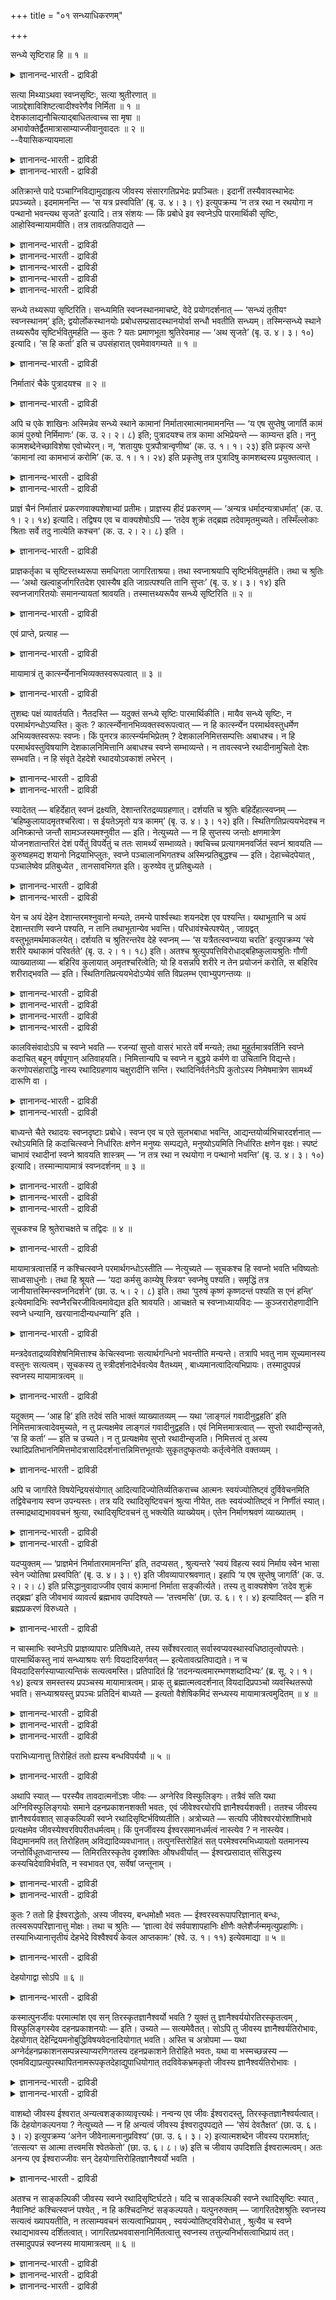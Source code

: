 +++
title = "०१ सन्ध्याधिकरणम्"

+++

सन्ध्ये सृष्टिराह हि ॥ १ ॥  
<details><summary>ज्ञानानन्द-भारती - द्राविडी</summary>

सन्द्ये स्रुष्टिराह हि ॥ १ ॥
</details>

सत्या मिथ्याऽथवा स्वप्नसृष्टिः, सत्या श्रुतीरणात् ॥  
जाग्रद्देशाविशिष्टत्वादीश्वरेणैव निर्मिता ॥ १ ॥  
देशकालाद्यनौचित्याद्बाधितत्वाच्च सा मृषा ॥  
अभावोक्तेर्द्वैतमात्रासाम्याज्जीवानुवादतः ॥ २ ॥  
--वैयासिकन्यायमाला

<details><summary>ज्ञानानन्द-भारती - द्राविडी</summary>

स्वप्ऩत्तिल् स्रुष्टि सॆय्वदु वास्तवमा युळ्ळदा? अल्लदु मित्यैया (पॊय्याऩ तोऱ्ऱमा)? सुरुदियिऩाल् सॊल्लप्पट्टु इरुप्पदालुम्, जाक्रत्तिलुळ्ळ तेसत्तिऱ्कु वित्यासप्पडाददिऩालुम्, ईसुवररालेये स्रुष् टिक्कप्पडुगिऱ वास्तवमाग उळ्ळदु ताऩ्।
</details>

<details><summary>ज्ञानानन्द-भारती - द्राविडी</summary>

तेसम्, कालम् मुदलियदु उसिदमायिल्लाददिऩालुम्, पादिक्कप्पट्टु वरुगिऱबडियालुम्, इल्लैयॆऩ्ऱु सॊल्लियि रुप्पदालुम्, जाक्रत्, त्वैद अऩुबवित्तदऱ्कु समाऩमायि राददिऩालुम्, जीवऩै सॊल्लियिरुप्पदालुम् अदु पॊय्ये।
</details>

अतिक्रान्ते पादे पञ्चाग्निविद्यामुदाहृत्य जीवस्य संसारगतिप्रभेदः प्रपञ्चितः। इदानीं तस्यैवावस्थाभेदः प्रपञ्च्यते। इदमामनन्ति — ‘स यत्र प्रस्वपिति’ (बृ. उ. ४। ३। ९) इत्युपक्रम्य ‘न तत्र रथा न रथयोगा न पन्थानो भवन्त्यथ सृजते’ इत्यादि। तत्र संशयः — किं प्रबोधे इव स्वप्नेऽपि पारमार्थिकी सृष्टिः, आहोस्विन्मायामयीति। तत्र तावत्प्रतिपाद्यते —

<details><summary>ज्ञानानन्द-भारती - द्राविडी</summary>

(मूऩ्ऱावदु अत्यायम् मुदल् पादत्तिल् पञ्जाक्ऩि वित्यैयिल् कूऱियबडि जीवऩ् लोगान्दरम् पोवदैयुम्, तिरुम्बि वरुवदैयुम् पऱ्ऱि विसारित्तु जीव कदियै निरूबणम् सॆय्वदऩ् मूलम् तत्वञाऩत्तिऱ्कु सादऩमाऩ वैराक्यत्तै काट्टिऩार्। इरण्डावदु पादत्तिल् ञाऩत्तिऱ्कु सादऩमाऩ त्वम् पदार्त्तमाऩ जीवस्वरूबत्तैयुम्, तत्पदार्त्तमाऩ प्रह्मस्वरूबत् तैयुम् सोदित्तु काट्टुगिऱार्। मुदलिल् अवस्तैगळैक् काट्टि अवऱ्ऱिलिरुन्दु जीवस्वरूबत्तैप् पिरित्तुक् काट्टुगिऱार्।
</details>

<details><summary>ज्ञानानन्द-भारती - द्राविडी</summary>

स्वप्ऩत्तिल् काणुम् वस्तुक्कळ् उण्मैया अल्लदु पॊय्या ऎऩ्ऱु सन्देहम्। आगासम् मुदलाऩदैप्पोल स्वप्ऩ वस्तुक्कळैयुम् ईसुवरऩ् सिरुष्टित्तिरुप्पदालुम्, स्वप्ऩ सिरुष्टियैप् पऱ्ऱि सुरुदिये कूऱुवदालुम् जागरिद वस्तुक्कळैप् पोलवे स्वप्ऩ वस्तुक्कळुम् तिरुप्ति मुदलाऩ पलऩै कॊडुप्पदालुम् स्वप्ऩ वस्तुक्कळुम् सत्यम् ऎऩ्ऱु पूर्वबक्षम्।
</details>

<details><summary>ज्ञानानन्द-भारती - द्राविडी</summary>

सरीरत्तिऱ्कुळ् सिऱिय इडत्तिल् काणुम् याऩै मुदलिय पॆरिय वस्तु इरुप्पदऱ्कुत् तगुन्द इडम् अङ्गु इल्लै। इरविल् तूङ्गिऩवऩ् स्वप्ऩत्तिल् पगलै काण्गिऱाऩ्। ऒरु मुगूर्त्त कालत्तिऱ्कुळ् पल वरुषङ्गळ् कऴिन्ददाग स्वप्ऩत्तिल् काण्गिऱाऩ्। आदलाल् कालमुम् ऒत्तुवरविल्लै। इन्दप्पॊरुळ्गळै सिरुष्टिप्पदऱ्कु जीवऩुक्कु सामर्त्यमिल्लाददालुम् कै मुदलाऩ करणङ्गळ् स्वप्ऩगालत्तिल् अडङ्गि युळ्ळबडियालुम्, मूलप्पॊरुळ्गळिल्लाददालुम्, सिऱुवऩ् तऩक्कुप् पिळ्ळै पिऱन्ददाग स्वप्ऩम् काण्बदालुम् निमित्तमुम् सरियाग इल्लै। मेलुम् विऴित्तवुडऩ् स्वप्ऩप् पॊरुळ्गळ् मऱैन्दुविडुगिऩ्ऱऩ। स्वप् ऩत्तिल् काणुम् याऩै अप्पॊऴुदे मऩिदऩागक् काण्बदाल् स्वप्ऩ कालत्तिलेये पादमुळ्ळदु। स्वप्ऩ वस्तुक्कळै ईसुवरऩ् सिरुष्टिक्कविल्लै। जीवऩ् सिरुष्टिक्किऱाऩ्। जीवऩुक्कु अवित्यैयिऩाल् ञाऩम्, ऐसुवर्यम् मऱैन्दिरुप्पदाल् तूङ्गुगिऱ जीवऩ् सङ्गल्बमात्रत्ताल् सिरुष्टिक्क मुडियादु। जागरत्तिल् कण्ड पॊरुळ्गळिऩ् वासऩैयाल् स्वप्ऩ वस्तुक् कळ् तोऩ्ऱुवदालुम्, स्वप्ऩत्तिल् उळ्ळ सुगदुक्कङ् गळुक्कु जीवऩुडैय पुण्य पाब कर्माक्कळ् कारणमाऩ तालुम् जीवऩ् कर्त्ता ऎऩ्ऱु सॊल्लप्पडुगिऱदु। स्वप्ऩ सिरुष्टियैच् चॊऩ्ऩ सुरुदि अङ्गेये अवैगळ् इल्लैयॆऩ्ऱुम् कूऱुगिऱदु। स्वप्ऩत्तिल् पॊरुळ्गळ् उण्मैयाग इल्लाविट्टालुम् किळिञ्जलिल् वॆळ्ळि पोल् पॊय्यागत् तोऩ्ऱुगिऩ्ऱऩ ऎऩ्बदु सुरुदियिऩ् करुत्तु। आरम्बणादिगरणत्तिल् पिरबञ्जम् मुऴुवदुम् पॊय्यॆऩ्ऱु तीर्माऩित्तिरुक्किऱबडियाल् इङ्गु स्वप्ऩ वस्तुक्कळ् वियावहारिगमा, पिरादिबासिगमा ऎऩ्ऱु सन्देहम्। पिरादिबासिगम् ऎऩ्ऱु सित्तान्दम्)।
</details>

<details><summary>ज्ञानानन्द-भारती - द्राविडी</summary>

सॆऩ्ऱ पादत्तिल् पञ्जाक्ऩि वित्यैयैच् चॊल्लि जीवऩुडैय संसार कदियिलुळ्ळ पेदम् विस्तरिक्कप्पट्टदु। इप्पॊऴुदो अवऩुक्केयुळ्ळ अवस्तैगळिलुळ्ळ पेदम् विस्तरित्तुक् काट्टप् पडुगिऱदु।
</details>

<details><summary>ज्ञानानन्द-भारती - द्राविडी</summary>

“अवऩ् ऎप्पॊऴुदु तूङ्गुगिऱाऩो" (पिरुहत्। IV;३-९) ऎऩ्ऱु आरम्बित्तु “अङ्गे रदङ्गळ् किडैयादु, रदत्तिल् पूट्टियिरुप्पवै (कुदिरैगळ्) किडैयादु, मार्क्कङ्गळुम् किडैयादु। आऩाल् रदङ्गळैयुम् रदत्तिल् पूट्टियिरुप्पवैगळैयुम् (कुदिरैगळैयुम्), ऎऩ्बदु मुदलाऩ मार्क्कङ्गळैयुम् स्रुष्टिक्किऱाऩ्” (पिरुहत्IV;।३-१०) इदै सॊल्गिऱार्गळ्। विऴिप्पु समयत्तिल् पोल, स्वप्ऩत्तिलुम् वास्तवमाऩ स्रुष्टिया? अल्लदु मायामयमाऩ स्रुष्टिया? ऎऩ्ऱु अङ्गे संसयम्।
</details>

सन्ध्ये तथ्यरूपा सृष्टिरिति। सन्ध्यमिति स्वप्नस्थानमाचष्टे, वेदे प्रयोगदर्शनात् — ‘सन्ध्यं तृतीयꣳ स्वप्नस्थानम्’ इति; द्वयोर्लोकस्थानयोः प्रबोधसम्प्रसादस्थानयोर्वा सन्धौ भवतीति सन्ध्यम्। तस्मिन्सन्ध्ये स्थाने तथ्यरूपैव सृष्टिर्भवितुमर्हति — कुतः ? यतः प्रमाणभूता श्रुतिरेवमाह — ‘अथ सृजते’ (बृ. उ. ४। ३। १०) इत्यादि। ‘स हि कर्ता’ इति च उपसंहारात् एवमेवावगम्यते ॥ १ ॥

<details><summary>ज्ञानानन्द-भारती - द्राविडी</summary>

पूर्वबक्षम्: अव्विषयत्तिल् सन्द्यत्तिल् वास् तव रूबमाऩ स्रुष्टि ऎऩ्ऱु तोऩ्ऱुगिऱदु। “सन्द्यम् मूऩ्ऱावदु स्वप्ऩ स्ताऩम्" (पिरुहत्। IV;३-९) ऎऩ्ऱु वेदत्तिल् पिरयोगम् काण्बदाल्, सन्द्यम् ऎऩ्बदु स्वप्ऩ स्ताऩत्तैच् चॊल्गिऱदु। “इहलोगम्, परलोगम् ऎऩ्ऩुम् इरण्डु स्ताऩङ्गळुक्कु नडुविलो विऴिप्पु तूक्कमॆऩ्ऱ इरण्डु स्ताऩङ्गळुक्कु मत्ति यिलो इरुप्पदिऩाल् सन्द्यम्। अन्द सन्द्य स्ताऩत् तिल् (स्वप्ऩत्तिल्) वास्तवरूबमुळ्ळदागवे स्रुष्टि यिरुप्पदु नियायम्। एऩ्? एऩॆऩ्ऱाल् “आऩाल् रदङ्ग ळैयुम्, रदत्तिल् पूट्टियिरुप्पवैगळैयुम्, मार्क्कङ्ग ळैयुम् स्रुष्टिक्किऱाऩ्" ऎऩ्बदु मुदलिय पिरमाणमाऩ सुरुदि इव्विदमे सॊल्गिऱदु। कडैसियिल् “अवऩे सॆय्गिऱवऩ्” ऎऩ्ऱु मुडिप्पदालुम् इव्विदम् ताऩ् अऱियप्पडुगिऱदु।
</details>

निर्मातारं चैके पुत्रादयश्च ॥ २ ॥  
<details><summary>ज्ञानानन्द-भारती - द्राविडी</summary>

निर्मादारम् सैगे पुत्रादयच्च ॥ २ ॥
</details>

अपि च एके शाखिनः अस्मिन्नेव सन्ध्ये स्थाने कामानां निर्मातारमात्मानमामनन्ति — ‘य एष सुप्तेषु जागर्ति कामं कामं पुरुषो निर्मिमाणः’ (क. उ. २। २। ८) इति; पुत्रादयश्च तत्र कामा अभिप्रेयन्ते — काम्यन्त इति। ननु कामशब्देनेच्छाविशेषा एवोच्येरन्। न, ‘शतायुषः पुत्रपौत्रान्वृणीष्व’ (क. उ. १। १। २३) इति प्रकृत्य अन्ते ‘कामानां त्वा कामभाजं करोमि’ (क. उ. १। १। २४) इति प्रकृतेषु तत्र पुत्रादिषु कामशब्दस्य प्रयुक्तत्वात् ।

<details><summary>ज्ञानानन्द-भारती - द्राविडी</summary>

मेलुम्, सिल वेदसागिगळ् इदे सन्द्य स्ताऩत्तिल् “ऎन्द इन्द पुरुषऩ् ऎल्लाम् तूङ्गुम्बोदु ऒव्वॊरु कामत्तैयुम् उण्डु पण्णुगिऱवऩाग विऴित्तुक्कॊण्डु इरुक्किऱाऩो" (कडV;८) ऎऩ्ऱु आत्मावै कामङ्गळै उण्डुबण्णुबवऩाग सॊल्गि ऱार्गळ्। पुत्तिरऩ् मुदलियवै अङ्गु कामङ्गळ् ऎऩ्ऱु करुदप्पडुगिऩ्ऱऩ। विरुम्बप्पडुगिऩ्ऱऩ ऎऩ्बदिऩाल्।
</details>

<details><summary>ज्ञानानन्द-भारती - द्राविडी</summary>

कामम् ऎऩ्ऱ सप्तत्तिऩाल् ऒरुविद विरुप्पङ्गळ् ताऩे सॊल्लप्पडुम्। ऎऩ्ऱाल् अप्पडियल्ल, “नूऱु आयुसुळ्ळ पुत्तिरर्गळैयुम् पौत्तिरर्गळैयुम् वेण्डिक्कॊळ्" (कड१;२३) ऎऩ्ऱु आरम्बित्तु कडैसियिल् “उऩ्ऩै कामङ्गळैयडैन्दवऩागच् चॆय्गिऱेऩ्" (कड१;२४) ऎऩ्ऱु पिरगिरुदमायुळ्ळ पुत्तिरऩ् मुदलाऩदिल् अङ्गु काम ऎऩ्ऱ सप्तत्तै उबयोगित् तिरुप्पदिऩाल्।
</details>

प्राज्ञं चैनं निर्मातारं प्रकरणवाक्यशेषाभ्यां प्रतीमः। प्राज्ञस्य हीदं प्रकरणम् — ‘अन्यत्र धर्मादन्यत्राधर्मात्’ (क. उ. १। २। १४) इत्यादि। तद्विषय एव च वाक्यशेषोऽपि — ‘तदेव शुक्रं तद्ब्रह्म तदेवामृतमुच्यते। तस्मिँल्लोकाः श्रिताः सर्वे तदु नात्येति कश्चन’ (क. उ. २। २। ८) इति ।

<details><summary>ज्ञानानन्द-भारती - द्राविडी</summary>

पिराक्ञऩ् ताऩ् इन्द उण्डुबण्णुगिऱवर् ऎऩ्ऱु पिरगरणत्तिलिरुन्दुम्, पिऩ् वाक्कियङ्गळिलिरुन्दुम् अऱिगिऱोम्। "तर्मत्तिऱ्कु वेऱाग, अदर्मत्तिऱ्कु वेऱाग" (कडII;१४) ऎऩ्ऱु आरम्बिक्कुम् इन्द पिरगरणम् पिराक्ञऩैये सेर्न्ददु। अदे विषयम्दाऩ् पिऩ् वाक्कियत्तिलुम् “अदुवे सुत्तम्, अदु पिरह्मम्, अदुवे अमिरुदम् (मरणमऱ्ऱदु) ऎऩप्पडुगिऱदु। अदिल् ऎल्ला उलगङ्गळुम् आसिरयित्तुक्कॊण्डिरुक्किऩ्ऱऩ। अदैयो ऎदुवुम् मीऱुवदिल्लै” (कडV;८) ऎऩ्ऱु।
</details>

प्राज्ञकर्तृका च सृष्टिस्तथ्यरूपा समधिगता जागरिताश्रया। तथा स्वप्नाश्रयापि सृष्टिर्भवितुमर्हति। तथा च श्रुतिः — ‘अथो खल्वाहुर्जागरितदेश एवास्यैष इति जाग्रत्पश्यति तानि सुप्तः’ (बृ. उ. ४। ३। १४) इति स्वप्नजागरितयोः समानन्यायतां श्रावयति। तस्मात्तथ्यरूपैव सन्ध्ये सृष्टिरिति ॥ २ ॥

<details><summary>ज्ञानानन्द-भारती - द्राविडी</summary>

पिराक्ञऩै कर्त्तावाग उडैय जागिरत्तै आसिरयित्तिरुक्किऱ स्रुष्टि वास्तवरूबत्तै उडैय ताग आसिरयित्तिरुक्किऱोम्; अप्पडिये स्वप्ऩत्तै आसिरयित्तिरुक्कुम् स्रुष्टियुम् कूड इरुप्पदुदाऩ् नियायमागुम्। अप्पडिये सुरुदियुम् "जागिरत् तेसमेदाऩ् इवऩुक्कु इदु (स्वप्ऩम्) जागिरत्तिल् ऎवैगळै पार्क्किऱाऩो, अवैगळैत्ताऩ् तूङ्गुगिऱवऩ् पार्क्कि ऱाऩ्। ऎऩ्ऱु सॊल्गिऱार्गळल्लवा?” (पिरुहत्।IV;३-१४) ऎऩ्ऱु स्वप्ऩत्तिऱ्कुम् जागरत्तिऱ्कुम् नियायम् समाऩमायिरुप्पदैच् चॊल्गिऱदु। आगैयाल् सन्द् यत्तिल् (स्वप्ऩत्तिल् उळ्ळ स्रुष्टि वास्तव स्वरूबमुळ्ळदुदाऩ्, ऎऩ्ऱु।
</details>

एवं प्राप्ते, प्रत्याह —

<details><summary>ज्ञानानन्द-भारती - द्राविडी</summary>

सित्तान्दम्: इव्विदम् वरुम्बोदु पदिल् सॊल्गिऱार्:-
</details>

मायामात्रं तु कार्त्स्न्येनानभिव्यक्तस्वरूपत्वात् ॥ ३ ॥  
<details><summary>ज्ञानानन्द-भारती - द्राविडी</summary>

मायामात्रम् तु कार्त्स्नयेनानबिव्यक्तस्वरूबत्वात् ॥ ३ ॥
</details>

तुशब्दः पक्षं व्यावर्तयति। नैतदस्ति — यदुक्तं सन्ध्ये सृष्टिः पारमार्थिकीति। मायैव सन्ध्ये सृष्टिः, न परमार्थगन्धोऽप्यस्ति। कुतः ? कार्त्स्न्येनानभिव्यक्तस्वरूपत्वात् — न हि कार्त्स्न्येन परमार्थवस्तुधर्मेण अभिव्यक्तस्वरूपः स्वप्नः। किं पुनरत्र कार्त्स्न्यमभिप्रेतम् ? देशकालनिमित्तसम्पत्तिः अबाधश्च। न हि परमार्थवस्तुविषयाणि देशकालनिमित्तानि अबाधश्च स्वप्ने सम्भाव्यन्ते। न तावत्स्वप्ने रथादीनामुचितो देशः सम्भवति। न हि संवृते देहदेशे रथादयोऽवकाशं लभेरन् ।

<details><summary>ज्ञानानन्द-भारती - द्राविडी</summary>

“तु” ऎऩ्ऱ सप्तम् मुऩ् सॊऩ्ऩ पक्षत्तै मऱुक्किऱदु। सन्द्यत्तिलुळ्ळ स्रुष्टि वास्तवमाऩ तॆऩ्ऱु ऎदु सॊल्लप्पट्टदो अदु इल्लै। सन्द्यत् तिलुळ्ळ स्रुष्टि मायैदाऩ् ; वास्तवमॆऩ्ऱ कन्दम् कूड किडैयादु एऩ्? “पूरावाग वियक्तमाऩ स्वरूब मिल्लाददाल् वास्तवमाऩ वस्तुविऱ्कुळ्ळ पूरा लक्षणङ्गळुडऩ् वियक्तमायिरुक्कुम् स्वरूबत्तै उडैयदाग स्वप्ऩम् इल्लैयॆऩ्बदु पिरसित्तम्”।
</details>

<details><summary>ज्ञानानन्द-भारती - द्राविडी</summary>

इङ्गे पूरात्तऩ्मैयॆऩ्बदु ऎदुवॆऩ्ऱु करुदप्पट्टिरुक्किऱदु? तेसम्, कालम्, निमित्तम् इवैगळिऩ् सेर्क्कैयुम्, पादिक्कप्पडामल् इरुप्पदुम्। वास्तवमाऩ वस्तुविऱ्कुरिय विषयङ्गळाऩ तेसगाल निमित्तङ्गळुम् पादिक्कप्पडामल् इरुक्कुम् तऩ्मैयुम् स्वप्ऩत्तिल् सम्बविक्कादल्लवा? स्वप्ऩत्तिल् रदङ्गळ् मुदलियदिऱ्कु पोदुमाऩ इडम् किडैयादु। सुरुक्कमायुळ्ळ तेहत्तिऩ् इडत्तिऱ्कुळ् रदम् मुदलियवैगळ् इडमडैयमुडियादु ऎऩ्बदु पिरसित्तम्।
</details>

स्यादेतत् — बहिर्देहात् स्वप्नं द्रक्ष्यति, देशान्तरितद्रव्यग्रहणात्। दर्शयति च श्रुतिः बहिर्देहात्स्वप्नम् — ‘बहिष्कुलायादमृतश्चरित्वा। स ईयतेऽमृतो यत्र कामम्’ (बृ. उ. ४। ३। १२) इति। स्थितिगतिप्रत्ययभेदश्च न अनिष्क्रान्ते जन्तौ सामञ्जस्यमश्नुवीत — इति। नेत्युच्यते — न हि सुप्तस्य जन्तोः क्षणमात्रेण योजनशतान्तरितं देशं पर्येतुं विपर्येतुं च ततः सामर्थ्यं सम्भाव्यते। क्वचिच्च प्रत्यागमनवर्जितं स्वप्नं श्रावयति — कुरुष्वहमद्य शयानो निद्रयाभिप्लुतः, स्वप्ने पञ्चालानभिगतश्च अस्मिन्प्रतिबुद्धश्च — इति। देहाच्चेदपेयात् , पञ्चालेष्वेव प्रतिबुध्येत , तानसावभिगत इति। कुरुष्वेव तु प्रतिबुध्यते ।

<details><summary>ज्ञानानन्द-भारती - द्राविडी</summary>

इदु इरुक्कलाम्; तेहत्तिऱ्कु वॆळियिल् स्वप्ऩत्तैप् पार्क्किऱाऩ्। वेऱु इडत्तिलुळ्ळ तिरवियत्तै किरहिप्पदिऩाल्। सुरुदियुम् "मरणमऱ्ऱ वऩाग सरीरत्तिऱ्कु वॆळियिले सञ्जरित्तुविट्टु अन्द मरणमऱ्ऱवऩ् ऎङ्गे इष्टमो अङ्गे पोगिऱाऩ्” (पिरुहत्।IV;३-१२) ऎऩ्ऱु तेहत्तिऱ्कु वॆळियिल् स्वप्ऩम् ऎऩ्ऱु काट्टुगिऱदु। निऱ्पदु, पोवदु, ऎऩ्ऱ अऱिविऩ् वेऱुबाडु पिराणि वॆळियिल् पोगादविषयत्तिल् पॊरुत्तमायिरादु, ऎऩ्ऱु।
</details>

<details><summary>ज्ञानानन्द-भारती - द्राविडी</summary>

अप्पडियल्लवॆऩ्ऱु सॊल्लप्पडुगिऱदु। तूङ्गु किऱ जन्दुविऱ्कु क्षणमात्तिरत्तिल् नूऱु योजऩैक्कु अप्पाल् उळ्ळ तेसम् पोगवुम्, अङ्गिरुन्दु वरवुम् सामर्त्तियम् सम्बविक्कक् कूडियदेयिल्लै। मेलुम्, सिल समयम् तिरुम्बि वरुगैयिल्लामले स्वप्ऩम् सॊल्गिऱाऩ् "नाऩ् इऩ्ऱु कुरुदेसत्तिल् पडुत्तुक् कॊण्डु नित्तिरैयिऩाल् वियाबिक्कप्पट्टु स्वप्ऩत् तिल् पाञ्जालदेसम् पोऩवऩ् इङ्गु विऴित्तुक्कॊण्डु विट्टेऩ्” ऎऩ्ऱु। तेहत्तिलिरुन्दु वॆळिये पोयिरुन् दाल् इवऩ् अन्द पाञ्जाल तेसत्तै अडैन्ददाल् पाञ्जालदेसत्तिल् विऴित्तुक्कॊळ्ळ वेण्डुम्; आऩाल् कुरुदेसत्तिले ताऩ् विऴित्तुक् कॊळ्गिऱाऩ्।
</details>

येन च अयं देहेन देशान्तरमश्नुवानो मन्यते, तमन्ये पार्श्वस्थाः शयनदेश एव पश्यन्ति। यथाभूतानि च अयं देशान्तराणि स्वप्ने पश्यति, न तानि तथाभूतान्येव भवन्ति। परिधावंश्चेत्पश्येत् , जाग्रद्वत् वस्तुभूतमर्थमाकलयेत्। दर्शयति च श्रुतिरन्तरेव देहे स्वप्नम् — ‘स यत्रैतत्स्वप्न्यया चरति’ इत्युपक्रम्य ‘स्वे शरीरे यथाकामं परिवर्तते’ (बृ. उ. २। १। १८) इति। अतश्च श्रुत्युपपत्तिविरोधाद्बहिष्कुलायश्रुतिः गौणी व्याख्यातव्या — बहिरिव कुलायात् अमृतश्चरित्वेति; यो हि वसन्नपि शरीरे न तेन प्रयोजनं करोति, स बहिरिव शरीराद्भवति — इति। स्थितिगतिप्रत्ययभेदोऽप्येवं सति विप्रलम्भ एवाभ्युपगन्तव्यः ॥

<details><summary>ज्ञानानन्द-भारती - द्राविडी</summary>

मेलुम् इवऩ् ऎन्द तेहत्तुडऩ् वेऱु तेसम् पोऩदाग निऩैक्किऱाऩो, अदै पडुत्तुक्कॊण्ड इडत्तिलेये पक्कत्तिलुळ्ळ मऱ्ऱवर्गळ् पार्क्किऱार्गळ्। तविरवुम् इवऩ् स्वप्ऩत्तिल् मऱ्ऱ तेसङ्गळै ऎप्पडि यिरुप्पदाग पार्क्किऱाऩो, अवै अप्पडिये इरुप्पदुम् किडैयादु। वॆळियिल् ओडिप्पोय् पार्प्पाऩाऩाल्, जाक्किरत्तिल् पोल पॊरुळै उण्मैयाऩदागवे ऎण्णुवाऩ्।
</details>

<details><summary>ज्ञानानन्द-भारती - द्राविडी</summary>

तेहत्तिऱ्कु उळ्ळेदाऩ् स्वप्ऩम् ऎऩ्बदै सुरुदियुम् काट्टुगिऱदु। “अवऩ् ऎप्पॊऴुदु इव्विदम् स्वप्ऩ सम्बन्दत्तुडऩ् इरुक्किऱाऩो” ऎऩ्ऱु आरम्बित्तु “तऩ्ऩुडैय सरीरत्तिल् इष्टप्पडि सुऱ्ऱिवरुगिऱाऩ्” (पिरुहत्। II;१-१८) ऎऩ्ऱु।
</details>

<details><summary>ज्ञानानन्द-भारती - द्राविडी</summary>

आगैयाल् सुरुदि युक्तियिवैगळुक्कु विरोदमायि रुप्पदाल् “सरीरत्तिऱ्कु वॆळियिल्” ऎऩ्ऱ सुरुदि कौणम् ऎऩ्ऱु वियाक्याऩम् सॆय्य वेण्डियदु। “सरीरत्तिऱ्कु वॆळियिल् पोल अमिरुदऩ् सञ्जरित्तुविट्टु” ऎऩ्ऱु। ऎवऩ् सरीरत्तिल् इरुन्दुम्गूड अदैक्कॊण्डु पिरयोजऩम् सॆय्दु कॊळ्ळविल्लैयो, अवऩ् सरीरत्तिऱ्कु वॆळियिलिरुप्पदु पोल आगिऱाऩ्, ऎऩ्ऱु।
</details>

<details><summary>ज्ञानानन्द-भारती - द्राविडी</summary>

इव्विदमिरुप्पदाल्, निऱ्पदु, नडप्पदु ऎऩ्ऱ अऱिविऩ् वेऱुबाडुम् एमाऱ्ऱमॆऩ्ऱे ऒप्पुक्कॊळ्ळ वेण्डुम्।
</details>

कालविसंवादोऽपि च स्वप्ने भवति — रजन्यां सुप्तो वासरं भारते वर्षे मन्यते; तथा मुहूर्तमात्रवर्तिनि स्वप्ने कदाचित् बहून् वर्षपूगान् अतिवाहयति। निमित्तान्यपि च स्वप्ने न बुद्धये कर्मणे वा उचितानि विद्यन्ते। करणोपसंहाराद्धि नास्य रथादिग्रहणाय चक्षुरादीनि सन्ति। रथादिनिर्वर्तनेऽपि कुतोऽस्य निमेषमात्रेण सामर्थ्यं दारूणि वा ।

<details><summary>ज्ञानानन्द-भारती - द्राविडी</summary>

कालम् ऒत्तुक्कॊळ्ळाददुम् स्वप्ऩत्तिल् एऱ्पडुगिऱदु। पारदवर्षत्तिल् इरविल् तूङ्गुगिऱवऩ् पगल् ऎऩ्ऱु निऩैक्किऱाऩ्। अप्पडि ऒरु मुगूर्त्तमात्तिरम् इरुक्कुम् स्वप्ऩत्तिल् सिल समयम् अनेग वरुषक्कूट्टङ्गळै कऴित्तुविडुगिऱाऩ्।
</details>

<details><summary>ज्ञानानन्द-भारती - द्राविडी</summary>

निमित्तङ्गळुम्गूड स्वप्ऩत्तिल् अऱिविऱ्को कर्माविऱ्को तगुन्ददाग इरुप्पदिल्लै। इन्दिरियङ्गळ् अडङ्गियिरुप्पदाल् इवऩुक्कु रदम् मुदलियवैगळै अऱिवदऱ्कु कण् मुदलियवै इल्लै। रदम् मुदलियदै सॆय्वदऱ्कुम् इवऩुक्कु ऒरु निमिष मात्तिरत्तिल् सामर्त्तियम् एदु? मरम्दाऩ् एदु?
</details>

बाध्यन्ते चैते रथादयः स्वप्नदृष्टाः प्रबोधे। स्वप्न एव च एते सुलभबाधा भवन्ति, आद्यन्तयोर्व्यभिचारदर्शनात् — रथोऽयमिति हि कदाचित्स्वप्ने निर्धारितः क्षणेन मनुष्यः सम्पद्यते, मनुष्योऽयमिति निर्धारितः क्षणेन वृक्षः। स्पष्टं चाभावं रथादीनां स्वप्ने श्रावयति शास्त्रम् — ‘न तत्र रथा न रथयोगा न पन्थानो भवन्ति’ (बृ. उ. ४। ३। १०) इत्यादि। तस्मान्मायामात्रं स्वप्नदर्शनम् ॥ ३ ॥

<details><summary>ज्ञानानन्द-भारती - द्राविडी</summary>

मेलुम्, स्वप्ऩत्तिल् काणप्पट्ट इन्द रदम् मुदलियवै विऴित्तुक्कॊण्डवुडऩ् पादिक्कप्पट्टु विडुगिऩ्ऱऩ। स्वप्ऩत्तिलेये इवै सुलबमाग पादिक्कक्कूडियवैगळाय् इरुक्किऩ्ऱऩ। मुदलिलुम्, कडैसियिलुम् " इल्लैयॆऩ्ऱु तॆरिवदिऩाल्। ऒरु समयम् "इदु रदम्" ऎऩ्ऱु स्वप्ऩत्तिल् तीर्माऩिक्कप् पट्टदु। मऱु क्षणत्तिल् मऩुष्यऩाग आगिविडुगिऱदु; इवऩ् मऩुष्यऩ् ऎऩ्ऱु तीर्माऩिक्कप्पट्टदु मऱु क्षणत्तिल् मरमाग आगिविडुगिऱदु।
</details>

<details><summary>ज्ञानानन्द-भारती - द्राविडी</summary>

स्वप्ऩत्तिल् रदम् मुदलियवैगळिऩ् इल्ला मैयै तॆळिवाग सास्तिरमुम् सॊल्गिऱदु। "अङ्गु रदङ्गळ् किडैयादु, रदत्तिल् पूट्टियिरुप्पवैगळ् किडैयादु, मार्क्कङ्गळ् किडैयादु” (पिरुहत्।IV;३-१०) ऎऩ्बदु मुदलाऩदु।
</details>

<details><summary>ज्ञानानन्द-भारती - द्राविडी</summary>

आगैयाल् स्वप्ऩदर्सऩम् मायामात्तिरम्।
</details>

सूचकश्च हि श्रुतेराचक्षते च तद्विदः ॥ ४ ॥  
<details><summary>ज्ञानानन्द-भारती - द्राविडी</summary>

सूसगच्च हि च्रुदे: आसक्षदे स तत्विद; ॥ ४ ॥
</details>

मायामात्रत्वात्तर्हि न कश्चित्स्वप्ने परमार्थगन्धोऽस्तीति — नेत्युच्यते — सूचकश्च हि स्वप्नो भवति भविष्यतोः साध्वसाधुनोः। तथा हि श्रूयते — ‘यदा कर्मसु काम्येषु स्त्रियꣳ स्वप्नेषु पश्यति। समृद्धिं तत्र जानीयात्तस्मिन्स्वप्ननिदर्शने’ (छा. उ. ५। २। ८) इति। तथा ‘पुरुषं कृष्णं कृष्णदन्तं पश्यति स एनं हन्ति’ इत्येवमादिभिः स्वप्नैरचिरजीवित्वमावेद्यत इति श्रावयति। आचक्षते च स्वप्नाध्यायविदः — कुञ्जरारोहणादीनि स्वप्ने धन्यानि, खरयानादीन्यधन्यानि’ इति ।

<details><summary>ज्ञानानन्द-भारती - द्राविडी</summary>

मायामात्तिरमायिरुप्पदिऩाल् अप्पडियाऩाल् स्वप्ऩत्तिल् वास्तवत्तिऩ् कन्दम् कॊञ्जमेऩुम् किडैयादा? ऎऩ्ऱाल् इल्लैयॆऩ्ऱु सॊल्लप् पडुगि ऱदु। पिऩ्ऩाल् एऱ्पडप्पोगुम् नल्लदु कॆट्टदु इवैग ळुक्कु सूसगमाग स्वप्ऩम् इरुक्कुम्। अप्पडिये सॊल्लप्पडुगिऱदु। "काम्यगर्माक्कळिल् ऎप्पॊऴुदु स्वप्ऩत्तिल् स्तिरीयै पार्क्किऱाऩो, अन्द स्वप्ऩम् पार्त्तदऩ्मूलम् अन्द कर्मा विषयत्तिल् समिरुत्तियै (कै कूडुमॆऩ्बदै अऱिन्दु कॊळ्ळवुम्" (सान्।V;२-४) ऎऩ्ऱु। अप्पडिये “करुप्पाऩ पल्लै उडैय करुप्पाऩ पुरुषऩै पार्क्किऱाऩ्। अवऩ् इवऩै कॊल्लुवाऩ्” ऎऩ्बदु मुदलाऩ स्वप्ऩङ्गळाल् वॆगुनाळ् जीवित्तिरुक्कमाट्टाऩ् ऎऩ्बदु तॆरिविक्कप्पडुगिऱदु ऎऩ्ऱु सॊल्गिऱदु। स्वप्ऩत्तिल् याऩैयिल् एऱुवदु मुदलियवै पाक्यत्तैत् तरुम्। कऴुदैयिल् एऱुवदु मुदलियवै तुऩ्बत्तैत् तरुमॆऩ्ऱु स्वप्ऩात्या यमऱिन्दवर्गळ् कूऱुगिऱार्गळ्।
</details>

मन्त्रदेवताद्रव्यविशेषनिमित्ताश्च केचित्स्वप्नाः सत्यार्थगन्धिनो भवन्तीति मन्यन्ते। तत्रापि भवतु नाम सूच्यमानस्य वस्तुनः सत्यत्वम्। सूचकस्य तु स्त्रीदर्शनादेर्भवत्येव वैतथ्यम् , बाध्यमानत्वादित्यभिप्रायः। तस्मादुपपन्नं स्वप्नस्य मायामात्रत्वम् ॥

<details><summary>ज्ञानानन्द-भारती - द्राविडी</summary>

मन्दिरम्, तेवदै, तिरवियम् इवैगळुडैय विसेषत्तै निमित्तमायुळ्ळ सिल स्वप्ऩङ्गळ् सत्य वस्तुविऩ् कन्दमुळ्ळदाग इरुक्किऩ्ऱऩवॆऩ्ऱु निऩैक् किऱार्गळ्। अङ्गेयुम्गूड सूसिक्कप्पट्ट वस्तुविऱ्कु सत्यत्तऩ्मै इरुक्कट्टुम्; आऩाल् सूसगामयुळ्ळ स्तिरीदर्सऩम् मुदलियदिऱ्कु असत्यत्तऩ्मैदाऩ् उण्डु, पादिक्कप्पडुगिऱबडियाल्, ऎऩ्ऱु अबिप्पिरायम्। आगैयाल् स्वप्ऩत्तिऩ् माया मात्तिरत्तऩ्मै नियायमाऩदे।
</details>

यदुक्तम् — ‘आह हि’ इति तदेवं सति भाक्तं व्याख्यातव्यम् — यथा ‘लाङ्गलं गवादीनुद्वहति’ इति निमित्तमात्रत्वादेवमुच्यते, न तु प्रत्यक्षमेव लाङ्गलं गवादीनुद्वहति। एवं निमित्तमात्रत्वात् — सुप्तो रथादीन्सृजते, ‘स हि कर्ता’ — इति च उच्यते। न तु प्रत्यक्षमेव सुप्तो रथादीन्सृजति। निमित्तत्वं तु अस्य रथादिप्रतिभाननिमित्तमोदत्रासादिदर्शनात्तन्निमित्तभूतयोः सुकृतदुष्कृतयोः कर्तृत्वेनेति वक्तव्यम् ।

<details><summary>ज्ञानानन्द-भारती - द्राविडी</summary>

इव्विदमिरुप्पदाल्, “सॊल्लियिरुक्किऱदे” ऎऩ्ऱु ऎदु सॊल्लप्पट्टदो अदु कौणमॆऩ्ऱु वियाक्य ाऩम् सॆय्य वेण्डुम्। “कलप्पै माडु मुदलियदै ताङ्गुगिऱदु" ऎऩ्बदिल् ऎप्पडि निमित्तमायिरुक्कुम् तऩ्मैयिऩाल् इव्विदम् सॊल्लप्पडुगिऱदो, पिरत्य क्षमागवे कलप्पै माडु मुदलियदै ताङ्गुवदिल् लैयो, अव्विदम् निमित्तमाय् इरुक्कुम् तऩ्मै युळ्ळदाल्दाऩ् तूङ्गुगिऱवऩ् रदम् मुदलियवैगळै स्रुष्टिक्किऱाऩ्। अवऩ् कर्त्ता ऎऩ्ऱु सॊल्लप् पडुगिऱदु। तूङ्गुगिऱवऩो पिरत्यक्षमागवे रदम् मुदलियवैगळै स्रुष्टिक्किऱदिल्लै। इवऩुक्कु निमित्तमायिरुक्कुम् तऩ्मैयुम्, रदम् मुदलियदिऩ् तोऱ्ऱत्तै निमित्तमायुळ्ळ सन्देहम्, पयम् मुदलियदु इवऩुक्कुक् काण्बदिऩाल्, अदऱ्कु निमित्तमायुळ्ळ पुण्णिय पाबत्तिऱ्कु कर्त्तवायिरुक्कुम् तऩ्मैयिऩाल्, ऎऩ्ऱु सॊल्ल वेण्डुम्।
</details>

अपि च जागरिते विषयेन्द्रियसंयोगात् आदित्यादिज्योतिर्व्यतिकराच्च आत्मनः स्वयंज्योतिष्ट्वं दुर्विवेचनमिति तद्विवेचनाय स्वप्न उपन्यस्तः। तत्र यदि रथादिसृष्टिवचनं श्रुत्या नीयेत, ततः स्वयंज्योतिष्ट्वं न निर्णीतं स्यात्। तस्माद्रथाद्यभाववचनं श्रुत्या, रथादिसृष्टिवचनं तु भक्त्येति व्याख्येयम्। एतेन निर्माणश्रवणं व्याख्यातम् ।

<details><summary>ज्ञानानन्द-भारती - द्राविडी</summary>

मेलुम्, जागिरक्कालत्तिल् विषयत्तिऱ्कुम् इन्दिरियत्तिऱ्कुम् सम्बन्दमिरुप्पदिऩालुम्, आदित्यऩ् मुदलाऩ वॆळिच्चत्तुडऩ् तॊडर्बु इरुप्पदिऩालुम्, आत्माविऩुडैय स्वयम्बिरगासमायिरुक्कुम् तऩ्मैयै पिरित्तुक्काट्टुवदु सिरममॆऩ्ऱु अदै पिरित्तुक्काट्टु वदऱ्काग स्वप्ऩम् वर्णिक्कप्पट्टिरुक्किऱदु। अङ्गे रदम् मुदलियदिऩ् स्रुष्टियै सॊल्लुम् वसऩम् केट्किऱबडिये अर्त्तम् सॆय्यप्पडुमेयाऩाल्, अप्पॊऴुदु स्वयम् पिरगासत्तऩ्मै निर्णयम् सॆय्यप् पट्टदाग आगादु। आगैयाल् रदम् मुदलियदिऩ् इल्ला मैयै सॊल्लुम् वसऩम् मुक्यमागवुम् रदम् मुदलिय तिऩ् स्रुष्टियै सॊल्लुम् वसऩम् लक्षणैयागवुम् वियाक्याऩम् सॆय्य वेण्डुम्।
</details>

<details><summary>ज्ञानानन्द-भारती - द्राविडी</summary>

इदिऩाल् “उण्डुबण्णुगिऱदु” ऎऩ्ऱु सॊऩ्ऩ तुम् वियाक्याऩम् सॆय्दागिविट्टदु।
</details>

यदप्युक्तम् — ‘प्राज्ञमेनं निर्मातारमामनन्ति’ इति, तदप्यसत् , श्रुत्यन्तरे ‘स्वयं विहत्य स्वयं निर्माय स्वेन भासा स्वेन ज्योतिषा प्रस्वपिति’ (बृ. उ. ४। ३। ९) इति जीवव्यापारश्रवणात्। इहापि ‘य एष सुप्तेषु जागर्ति’ (क. उ. २। २। ८) इति प्रसिद्धानुवादाज्जीव एवायं कामानां निर्माता सङ्कीर्त्यते। तस्य तु वाक्यशेषेण ‘तदेव शुक्रं तद्ब्रह्म’ इति जीवभावं व्यावर्त्य ब्रह्मभाव उपदिश्यते — ‘तत्त्वमसि’ (छा. उ. ६। ९। ४) इत्यादिवत् — इति न ब्रह्मप्रकरणं विरुध्यते ।

<details><summary>ज्ञानानन्द-भारती - द्राविडी</summary>

“इन्द उण्डुबण्णुबवरै पिराक्ञऩ् ऎऩ्ऱु निऩैक्किऱार्गळ्” ऎऩ्ऱुम् ऎदु सॊल्लप्पट्टदो, अदुवुम् सरियल्ल। वेऱु सुरुदियिल् “ताऩे (जाक्रत्तेहत्तै) सेष्टैयऱ्ऱदाग सॆय्दुविट्टु, ताऩे उण्डुबण्णि विट्टु, तऩ्ऩुडैय पुत्तिविरुत्तियाल्, तऩ् स्वरूबसैदऩ्यत्ताल् स्वप्ऩत्तै यऩुबविक्किऱाऩ्” (पिरुहत्।IV;३-९) ऎऩ्ऱु जीवऩुडैय वियाबारमाग सॊल्लप्पट्टिरुप्पदाल्। इङ्गेयुम् "ऎन्द इवऩ् ऎल्लाम् तूङ्गुम् पोदु विऴित्तुक् कॊण्डिरुक्किऱाऩो” (कडV;८) ऎऩ्ऱु पिरसित्तमायुळ्ळदै अऩुवादम् सॆय्दिरुप्पदिऩाल्, जीवऩ् ताऩ् इन्द कामङ्गळै उण्डुबण्णुगिऱवऩ् ऎऩ्ऱु सॊल्लप्पट्टिरुक्किऱदु। अवऩुक्कुत्ताऩ् पिऩ् वाक्कियत्ताल् “अदुवे सुत्तम् अदु पिरह्मम्” ऎऩ्ऱु जीवत्तऩ्मैयै विलक्कि पिरह्मत्तऩ्मै उबदेसिक्कप्पडुगिऱदु। “तत् त्वम् असि (अदु नी)” ऎऩ्बदु मुदलियदैप् पोल, ऎऩ्बदिऩाल् पिरह्म पिरगरणम् ऎऩ्बदु विरोदप्पडविल्लै।
</details>

न चास्माभिः स्वप्नेऽपि प्राज्ञव्यापारः प्रतिषिध्यते, तस्य सर्वेश्वरत्वात् सर्वास्वप्यवस्थास्वधिष्ठातृत्वोपपत्तेः। पारमार्थिकस्तु नायं सन्ध्याश्रयः सर्गः वियदादिसर्गवत् — इत्येतावत्प्रतिपाद्यते। न च वियदादिसर्गस्याप्यात्यन्तिकं सत्यत्वमस्ति। प्रतिपादितं हि ‘तदनन्यत्वमारम्भणशब्दादिभ्यः’ (ब्र. सू. २। १। १४) इत्यत्र समस्तस्य प्रपञ्चस्य मायामात्रत्वम्। प्राक् तु ब्रह्मात्मत्वदर्शनात् वियदादिप्रपञ्चो व्यवस्थितरूपो भवति। सन्ध्याश्रयस्तु प्रपञ्चः प्रतिदिनं बाध्यते — इत्यतो वैशेषिकमिदं सन्ध्यस्य मायामात्रत्वमुदितम् ॥ ४ ॥

<details><summary>ज्ञानानन्द-भारती - द्राविडी</summary>

मेलुम्, स्वप्ऩत्तिलुम्गूड पिराक्ञऩुडैय वियवहारम् नम्माल् मऱुक्कप्पडविल्लै, अवर् ऎल्लावऱ्ऱिऱ्कुम् ईसुवरऩायिरुप्पदाल् ऎल्ला अवस्तै कळिलुम् अदिष्टादावायिरुक्कुम् तऩ्मै पॊरुन्दक् कूडियदाल्। सन्द्यत्तै आसिरयित्तिरुक्कुम् इन्द स्रुष्टि, आगासम् मुदलियदिऩ् स्रुष्टियैप् पोल, वास्तवमाऩदिल्लै ऎऩ्ऱु इव्वळवु मात्तिरम् सॊल्लप्पडुगिऱदु।
</details>

<details><summary>ज्ञानानन्द-भारती - द्राविडी</summary>

तविरवुम्, आगासम् मुदलियदिऩ् स्रुष्टिक्कुक्कूड पूरासत्यत्तऩ्मै किडैयादु। ऎल्ला पिरबञ्जत्तिऱ्कुम् उळ्ळ माया मात्तिरत्तऩ्मै "अदऱ्कु वेऱायिरुक्कुम् तऩ्मै अऱ्ऱदु। आरम्बण सप्तम् मुदलियदाल्” (सुत्रम्।II;१-१४), ऎऩ्ऱ इडत्तिल्, पिरदिबादऩम् सॆय्यप्पट्टु इरुक्किऱदल्लवा?
</details>

<details><summary>ज्ञानानन्द-भारती - द्राविडी</summary>

पिरह्मत्तिऩ् आत्मत् तऩ्मैयै साक्षात्कारम् सॆय्वदऱ्कु मुऩ्बो आगासम् मुदलाऩ पिरबञ्जम् वियवस्तैक्कुक् कट्टुप्पट्ट उरुवत्तुडऩ् इरुक्किऱदु। सन्द्यत्तै आसिरयित्त पिरबञ्जमो पिरदिदिऩम् पादिक्कप्पडुगिऱदु ऎऩ्ऱु। अदिऩाल् (पिरादिबासिगम् ऎऩ्ऱ) विसेषत्तैयॊट्टि इन्द सन्द्यत्तिऩ् माया मात्तिरत्तऩ्मै सॊल्लप्पट्टदु।
</details>

पराभिध्यानात्तु तिरोहितं ततो ह्यस्य बन्धविपर्ययौ ॥ ५ ॥  
<details><summary>ज्ञानानन्द-भारती - द्राविडी</summary>

पराबित्यानात्तु तिरोहिदम् तदो ह्यस्य पन्दविबर्ययॆळ ॥ ५ ॥
</details>

अथापि स्यात् — परस्यैव तावदात्मनोंऽशः जीवः — अग्नेरिव विस्फुलिङ्गः। तत्रैवं सति यथा अग्निविस्फुलिङ्गयोः समाने दहनप्रकाशनशक्ती भवतः, एवं जीवेश्वरयोरपि ज्ञानैश्वर्यशक्ती। ततश्च जीवस्य ज्ञानैश्वर्यवशात् साङ्कल्पिकी स्वप्ने रथादिसृष्टिर्भविष्यतीति। अत्रोच्यते — सत्यपि जीवेश्वरयोरंशांशिभावे प्रत्यक्षमेव जीवस्येश्वरविपरीतधर्मत्वम्। किं पुनर्जीवस्य ईश्वरसमानधर्मत्वं नास्त्येव ? न नास्त्येव। विद्यमानमपि तत् तिरोहितम् अविद्यादिव्यवधानात्। तत्पुनस्तिरोहितं सत् परमेश्वरमभिध्यायतो यतमानस्य जन्तोर्विधूतध्वान्तस्य — तिमिरतिरस्कृतेव दृक्शक्तिः औषधवीर्यात् — ईश्वरप्रसादात् संसिद्धस्य कस्यचिदेवाविर्भवति, न स्वभावत एव, सर्वेषां जन्तूनाम् ।

<details><summary>ज्ञानानन्द-भारती - द्राविडी</summary>

पिऩ् इप्पडियुमिरुक्कलाम् ; परमात्माविऩुडैय अंसम् ताऩ् जीवऩ्, अक्ऩियिऩुडैय पॊऱिबोल। अव्विदम् इरुप्पदाल्, ऎव्वाऱु अक्ऩिक्कुम् पॊऱिक्कुम् समाऩमाग ऎरिक्कुम् सक्तियुम् पिरगासिक्कुम् सक्तियुम् इरुक्किऱदो इदु पोल जीवऩुक्कुम् ईसुवरऩुक्कुम्गूड ञाऩसक्तियुम् ऐसुवर्य सक्तियुम् (समाऩमाग ) इरुक्कलाम्; अदिऩाल् जीवऩुक्कुळ्ळ ञाऩ ऐच्वर्यत्ति ऩाल् सङ्गल्बत्तिऩालेये स्वप्ऩत्तिल् (सत्यमाऩ) रदम् मुदलियदिऩ् स्रुष्टि एऱ्पडलाम्, ऎऩ्ऱु।
</details>

<details><summary>ज्ञानानन्द-भारती - द्राविडी</summary>

इङ्गु सॊल्लप्पडुगिऱदु: जीवऩुक्कुम्, ईसुवर ऩुक्कुम् अंसम्, अंसि ऎऩ्ऱ तऩ्मैयिरुन्दबोदिलुम्, जीवऩिडम् ईसुवरऩुक्कु विबरीदमाऩ तर्ममिरुप्पदु पिरत्यक्षमे। अप्पडियाऩाल् जीवऩुक्कु ईसुवरऩुडऩ् समाऩमाऩ तर्ममुळ्ळ तऩ्मै किडैयवे किडैयादा? इल्लवेयिल्लै ऎऩ्बदिल्लै। अदु इरुन्दुम्गूड अवित्यै मुदलाऩदु कुऱुक्किडुवदिऩाल् मऱैबट्टि रुक्किऱदु। अव्विदम् मऱैबट्टिरुप्पदुम्, परमेसुवरऩै अऩुसन्दाऩम् सॆय्दु, पिरयत्तिऩम् सॆय्दु अक्ञाऩ इरुळ् नीङ्गि ईसुवरऩुडैय पिरसादत्तिऩाल् सित्ति पॆऱ्ऱ यारो ऒरु पिराणिक्कुत् ताऩ् तिमिररोगत्तिऩाल् मऱैवुबट्टिरुन्दवऩुक्कु पार्वै सक्ति मरुन्दुगळिऩ् वीर्यत्तिऩाल्बोल्, आविर्बावमडैयुम्। ऎल्ला जन्दुक्कळुक्कुम् स्वबावमागवे आविर्बावमडैयादु।
</details>

कुतः ? ततो हि ईश्वराद्धेतोः, अस्य जीवस्य, बन्धमोक्षौ भवतः — ईश्वरस्वरूपापरिज्ञानात् बन्धः, तत्स्वरूपपरिज्ञानात्तु मोक्षः। तथा च श्रुतिः — ‘ज्ञात्वा देवं सर्वपाशापहानिः क्षीणैः क्लेशैर्जन्ममृत्युप्रहाणिः। तस्याभिध्यानात्तृतीयं देहभेदे विश्वैश्वर्यं केवल आप्तकामः’ (श्वे. उ. १। ११) इत्येवमाद्या ॥ ५ ॥

<details><summary>ज्ञानानन्द-भारती - द्राविडी</summary>

एऩ्? “अवऩिडमिरुन्दु अल्लवा”, ईसुवरऩागिऱ कारणत्तिऩालल्लवा, इन्द जीवऩुक्कु पन्दमुम्, मोक्षमुम् एऱ्पडुगिऩ्ऱऩ। ईसुवरऩुडैय स्वरूबत्तै अऱियाददिऩाल् पन्दम्, अवरुडैय स्वरूबत्तै अऱिन्दुविट्टालो,मोक्षम्। अप्पडिये ईसुवरऩै अऱिन्दाल् ऎल्लाविद कट्टुगळुम् विलगिविडुम्। किलेसङ् गळ् नसित्तुविट्टाल् पिऱप्पु, इऱप्पु विलगिविडुम्। अवरै तियाऩम् सॆय्वदाल् मूऩ्ऱावदाऩ अणिमात्यैच् वर्यम् किडैक्कुम्। तेहम् विऴुन्दवुडऩ् तऩित्तवऩाय् ऎल्ला कामङ्गळैयुम् अडैन्दवऩाय् मुक्तऩागिऱाऩ्” (सुवेदा।I;११) ऎऩ्बदु मुदलिय सुरुदि।
</details>

देहयोगाद्वा सोऽपि ॥ ६ ॥  
<details><summary>ज्ञानानन्द-भारती - द्राविडी</summary>

तेहयोगात्वा सोअबि ॥ ६ ॥
</details>

कस्मात्पुनर्जीवः परमात्मांश एव सन् तिरस्कृतज्ञानैश्वर्यो भवति ? युक्तं तु ज्ञानैश्वर्ययोरतिरस्कृतत्वम् , विस्फुलिङ्गस्येव दहनप्रकाशनयोः — इति। उच्यते — सत्यमेवैतत्। सोऽपि तु जीवस्य ज्ञानैश्वर्यतिरोभावः, देहयोगात् देहेन्द्रियमनोबुद्धिविषयवेदनादियोगात् भवति। अस्ति च अत्रोपमा — यथा अग्नेर्दहनप्रकाशनसम्पन्नस्याप्यरणिगतस्य दहनप्रकाशने तिरोहिते भवतः, यथा वा भस्मच्छन्नस्य — एवमविद्याप्रत्युपस्थापितनामरूपकृतदेहाद्युपाधियोगात् तदविवेकभ्रमकृतो जीवस्य ज्ञानैश्वर्यतिरोभावः ।

<details><summary>ज्ञानानन्द-भारती - द्राविडी</summary>

जीवऩ् परमात्माविऩ् अंसमागवेयिरुन्दु कॊण्डु ऎऩ्ऩ कारणत्तिऩाल् ञाऩमुम्, ऐच्वर्यमुम् मऱैबट्टवऩाग इरुक्किऱाऩ्; पॊऱिक्कु ऎरित्तल् पिरगासित्तल्बोल, ञाऩमुम्, ऐसुवर्यमुम् मऱैबडाम लिरुप्पदे नियायमल्लवा? ऎऩ्ऱाल्। सॊल्गिऱोम्। इदु वास्तवम्दाऩ्। “अदुवुम्” जीवऩुक्कुळ्ळ ञाऩ ऐसुवर्य मऱैवुम्, “तेहत्तिऩ् सेर्क्कैयाल्", तेहम् इन्दिरियम् मऩस्, पुत्ति विषयम् अऩुबवम् मुदलियदिऩ् सेर्क्कैयाल् एऱ्पडुगिऱदु।
</details>

<details><summary>ज्ञानानन्द-भारती - द्राविडी</summary>

इव्विषयत्तिल् उबमाऩमुम् इरुक्किऱदु; ऎरित्तल्, पिरगासित्तल् इवैयुडऩ् कूडिऩ अक्ऩिक्कुम् कूड अरणियिल् इरुक्कुम्बोदु, अल्लदु साम्बल् मूडियिरुक्कुम्बोदु ऎरित्तलुम्, पिरगासित्तलुम्, मऱैन्दु ताऩ् इरुक्किऩ्ऱऩ; इव्विदमे, अवित्यैयिऩाल् एऱ्पडुत्तप्पट्टिरुक्किऱ नाम रूबत्तिऩाल् सॆय्यप्पट्टि रुक्कुम् तेहम् मुदलिय उबादिगळिऩ् सेर्क्कैयाल्, अवऱ्ऱै पिरित्तऱियाद पिरमत्तिऩाल् जीवऩुक्कु ञाऩ ऐसुवर्यङ्गळिऩ् मऱैवु एऱ्पट्टदु।
</details>

वाशब्दो जीवस्य ईश्वरात् अन्यत्वशङ्काव्यावृत्त्यर्थः। नन्वन्य एव जीवः ईश्वरादस्तु, तिरस्कृतज्ञानैश्वर्यत्वात्। किं देहयोगकल्पनया ? नेत्युच्यते — न हि अन्यत्वं जीवस्य ईश्वरादुपपद्यते — ‘सेयं देवतैक्षत’ (छा. उ. ६। ३। २) इत्युपक्रम्य ‘अनेन जीवेनात्मनानुप्रविश्य’ (छा. उ. ६। ३। २) इत्यात्मशब्देन जीवस्य परामर्शात्; ‘तत्सत्यꣳ स आत्मा तत्त्वमसि श्वेतकेतो’ (छा. उ. ६। ८। ७) इति च जीवाय उपदिशति ईश्वरात्मत्वम्। अतः अनन्य एव ईश्वराज्जीवः सन् देहयोगात्तिरोहितज्ञानैश्वर्यो भवति ।

<details><summary>ज्ञानानन्द-भारती - द्राविडी</summary>

“वा” ऎऩ्ऱ सप्तम् जीवऩुम्, ईसुवरऩुम् वेऱु ऎऩ्ऱ आसङ्गैयै निविरुत्ति सॆय्वदिल् तात्पर्यम् उळ्ळदु। जीवऩ् ईसुवरऩैविड वेऱागवेयिरुक्कट्टुमे, मऱैक्कप्पट्ट ञाऩ ऐसुवर्यमुडैयदाल्? सरीरत्तिऩ् सेर्क्कैयिऩाल् ऎऩ्ऱ कल्बऩैयाल् ऎऩ्ऩ पिरयो जऩम्? अप्पडियल्लवॆऩ्ऱु सॊल्गिऱोम्। जीवऩुक्कु ईसुवरऩैविट्टु वेऱायिरुक्कुम् तऩ्मै पॊरुन्दादु। "अन्द इन्द तेवदै आलोसित्तदु” (सान्।VI;३-२) ऎऩ्ऱु आरम्बित्तु "इन्द जीवऩागिय आत्मावाग नुऴैन्दु” ऎऩ्ऱु “आत्मा” ऎऩ्ऱसप्तत्तिऩाल् जीवऩै सॊल्लियि रुप्पदाल् “अदु सत्यम्, अदु आत्मा, अदु नी, हे सुवेदगेदो” (सान्।VI;९-४) ऎऩ्ऱु जीवऩुक्कु, ईसुवरऩा यिरुक्कुम् तऩ्मैयै उबदेसिक्किऱदु। आगैयाल् ईसुवरऩिडमिरुन्दु वेऱायिल्लामलेयुळ्ळ जीवऩ् तेहत्तिऩ् सेर्क्कैयिऩाल् ञाऩम् ऐसुवर्यम् मऱैबट्टवऩाग इरुक्किऱाऩ्।
</details>

अतश्च न साङ्कल्पिकी जीवस्य स्वप्ने रथादिसृष्टिर्घटते। यदि च साङ्कल्पिकी स्वप्ने रथादिसृष्टिः स्यात् , नैवानिष्टं कश्चित्स्वप्नं पश्येत् , न हि कश्चिदनिष्टं सङ्कल्पयते। यत्पुनरुक्तम् — जागरितदेशश्रुतिः स्वप्नस्य सत्यत्वं ख्यापयतीति, न तत्साम्यवचनं सत्यत्वाभिप्रायम् , स्वयंज्योतिष्ट्वविरोधात् , श्रुत्यैव च स्वप्ने रथाद्यभावस्य दर्शितत्वात्। जागरितप्रभववासनानिर्मितत्वात्तु स्वप्नस्य तत्तुल्यनिर्भासत्वाभिप्रायं तत्। तस्मादुपपन्नं स्वप्नस्य मायामात्रत्वम् ॥ ६ ॥

<details><summary>ज्ञानानन्द-भारती - द्राविडी</summary>

इदिऩाल् स्वप्ऩत्तिल् रदम् मुदलियदिऩ् सिरुष्टि जीवऩुडैय सङ्गल्बत्तिऩालेऱ्पट्टदॆऩ्बदु पॊरुन् दादु। स्वप्ऩत्तिल् रदम् मुदलियदिऩ् स्रुष्टि सङ्गल् पत्तिऩालेये एऱ्पडुमाऩाल्, यारुम् अऩिष्टमाऩ (तुक्कमुळ्ळ) स्वप्ऩत्तैप् पार्क्कमाट्टाऩ् ; ऒरुवरुम् अऩिष्टत्तै सङ्गल्बिप्पदु किडैयादु अल्लवा?
</details>

<details><summary>ज्ञानानन्द-भारती - द्राविडी</summary>

जागिरत् तेसत्तै सॊल्लुम् सुरुदि स्वप्ऩत्तिऩ् वास्तवत् तऩ्मैयै स्ताबिक्किऱदु ऎऩ्ऱु ऎदु सॊल्लप्पट्टदो, अन्द अदैप्पोलवॆऩ्ऱु सॊऩ् ऩदु वास्तवत्तऩ्मैयॆऩ्ऱ अबिप्पिरायत्तिल् इल्लै, स्वयम् पिरगासत्तऩ्मैक्कु विरोदप्पडुवदाल्; सुरुदियि ऩालेये स्वप्ऩत्तिल् रदम् मुदलियदिऩ् इल्लामै काट्टप्पट्टिरुप्पदालुम्, "जागिरत्तिल् एऱ्पडुम् वास ऩैयाल् स्वप्ऩम् एऱ्पडुवदिऩाल् अदऱ्कु समाऩमाऩ तोऱ्ऱमॆऩ्ऱ अबिप्पिरायमुळ्ळदुदाऩ् अदु”।
</details>

<details><summary>ज्ञानानन्द-भारती - द्राविडी</summary>

आगैयाल् स्वप्ऩत्तिऱ्कु माया मात्तिरत्तऩ्मै उसिदमे।
</details>

